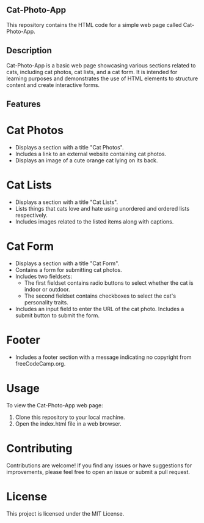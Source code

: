 ## Cat-Photo-App
This repository contains the HTML code for a simple web page called Cat-Photo-App.

## Description
Cat-Photo-App is a basic web page showcasing various sections related to cats, including cat photos, cat lists, and a cat form. It is intended for learning purposes and demonstrates the use of HTML elements to structure content and create interactive forms.

## Features
# Cat Photos
* Displays a section with a title "Cat Photos".
* Includes a link to an external website containing cat photos.
* Displays an image of a cute orange cat lying on its back.

# Cat Lists
* Displays a section with a title "Cat Lists".
* Lists things that cats love and hate using unordered and ordered lists respectively.
* Includes images related to the listed items along with captions.

# Cat Form
* Displays a section with a title "Cat Form".
* Contains a form for submitting cat photos.
* Includes two fieldsets:
     * The first fieldset contains radio buttons to select whether the cat is indoor or outdoor.
     * The second fieldset contains checkboxes to select the cat's personality traits.
* Includes an input field to enter the URL of the cat photo.
Includes a submit button to submit the form.

# Footer
* Includes a footer section with a message indicating no copyright from freeCodeCamp.org.

# Usage
To view the Cat-Photo-App web page:

 1. Clone this repository to your local machine.
 2. Open the index.html file in a web browser.

# Contributing
Contributions are welcome! If you find any issues or have suggestions for improvements, please feel free to open an issue or submit a pull request.

# License
This project is licensed under the MIT License.

